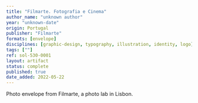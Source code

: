 ```yaml
---
title: "Filmarte. Fotografia e Cinema"
author_name: "unknown author"
year: "unknown-date"
origin: Portugal
publisher: "Filmarte"
formats: [envelope]
disciplines: [graphic-design, typography, illustration, identity, logo]
tags: [""]
ref: sol-530-0001
layout: artifact
status: complete
published: true
date_added: 2022-05-22
---
```


Photo envelope from Filmarte, a photo lab in Lisbon.
